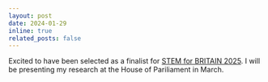 ```yaml
---
layout: post
date: 2024-01-29
inline: true
related_posts: false
---
```


Excited to have been selected as a finalist for [STEM for BRITAIN 2025](https://stemforbritain.org.uk/). I will be presenting my research at the House of Pariliament in March. 